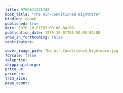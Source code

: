 ```yaml
---
title: 9780811221382
book_title: "The Air-Conditioned Nightmare"
binding: ebook
published: true
date: 1970-10-01T05:00:00-04:00
publication_date: 1970-10-01T05:00:00-04:00
show_in_forthcoming: false
contributors:

cover_image_path: The_Air-Conditioned_Nightmare.jpg
forsale: false
saleprice:
shipping_charge:
price_us:
price_cn:
trim_size:
page_count:
---
```


